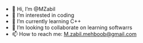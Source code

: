 - 👋 Hi, I’m @MZabil
- 👀 I’m interested in coding
- 🌱 I’m currently learning C++
- 💞️ I’m looking to collaborate
 on learning softwarrs
- 📫 How to reach me:
 M.zabil.mehboob@gmail.com 

<!---
MZabil/MZabil is a ✨ special ✨ repository because its `README.md` (this file) appears on your GitHub profile.
You can click the Preview link to take a look at your changes.
--->
